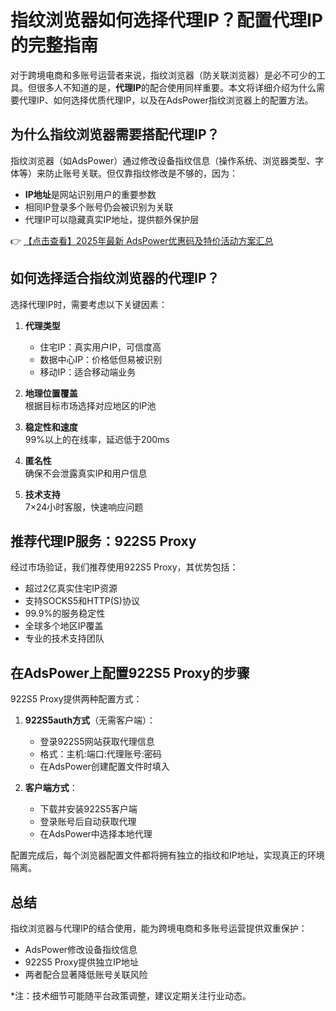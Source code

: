 # 指纹浏览器如何选择代理IP？配置代理IP的完整指南

对于跨境电商和多账号运营者来说，指纹浏览器（防关联浏览器）是必不可少的工具。但很多人不知道的是，**代理IP**的配合使用同样重要。本文将详细介绍为什么需要代理IP、如何选择优质代理IP，以及在AdsPower指纹浏览器上的配置方法。

## 为什么指纹浏览器需要搭配代理IP？

指纹浏览器（如AdsPower）通过修改设备指纹信息（操作系统、浏览器类型、字体等）来防止账号关联。但仅靠指纹修改是不够的，因为：

- **IP地址**是网站识别用户的重要参数
- 相同IP登录多个账号仍会被识别为关联
- 代理IP可以隐藏真实IP地址，提供额外保护层

👉 [【点击查看】2025年最新 AdsPower优惠码及特价活动方案汇总](https://bit.ly/adspower_free)

## 如何选择适合指纹浏览器的代理IP？

选择代理IP时，需要考虑以下关键因素：

1. **代理类型**  
   - 住宅IP：真实用户IP，可信度高
   - 数据中心IP：价格低但易被识别
   - 移动IP：适合移动端业务

2. **地理位置覆盖**  
   根据目标市场选择对应地区的IP池

3. **稳定性和速度**  
   99%以上的在线率，延迟低于200ms

4. **匿名性**  
   确保不会泄露真实IP和用户信息

5. **技术支持**  
   7×24小时客服，快速响应问题

## 推荐代理IP服务：922S5 Proxy

经过市场验证，我们推荐使用922S5 Proxy，其优势包括：

- 超过2亿真实住宅IP资源
- 支持SOCKS5和HTTP(S)协议
- 99.9%的服务稳定性
- 全球多个地区IP覆盖
- 专业的技术支持团队

## 在AdsPower上配置922S5 Proxy的步骤

922S5 Proxy提供两种配置方式：

1. **922S5auth方式**（无需客户端）：
   - 登录922S5网站获取代理信息
   - 格式：主机:端口:代理账号:密码
   - 在AdsPower创建配置文件时填入

2. **客户端方式**：
   - 下载并安装922S5客户端
   - 登录账号后自动获取代理
   - 在AdsPower中选择本地代理

配置完成后，每个浏览器配置文件都将拥有独立的指纹和IP地址，实现真正的环境隔离。

## 总结

指纹浏览器与代理IP的结合使用，能为跨境电商和多账号运营提供双重保护：

- AdsPower修改设备指纹信息
- 922S5 Proxy提供独立IP地址
- 两者配合显著降低账号关联风险

*注：技术细节可能随平台政策调整，建议定期关注行业动态。